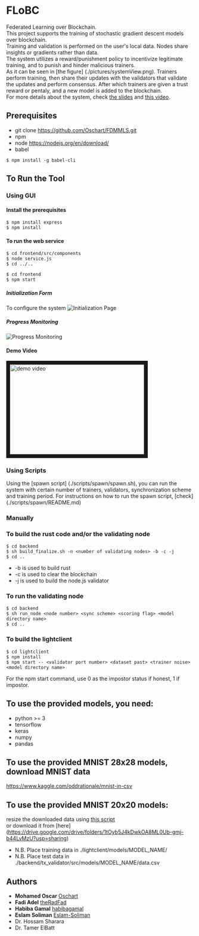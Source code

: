 # FLoBC
Federated Learning over Blockchain. <br>
This project supports the training of stochastic gradient descent models over blockchain. <br>
Training and validation is performed on the user's local data. Nodes share insights or gradients rather than data. <br>
The system utilizes a reward/punishment policy to incentivize legitimate training, and to punish and hinder malicious trainers. <br>
As it can be seen in [the figure] (./pictures/systemView.png). Trainers perform training, then share their updates with the validators that validate the updates and perform consensus. After which trainers are given a trust reward or pentaly, and a new model is added to the blockchain. <br>
For more details about the system, check [the slides](https://docs.google.com/presentation/d/1koIePQY4zOhS8jltEeFZ27Q99Ua_KlZIDUb6Zcn_VCI/edit?usp=sharing) and [this video](https://drive.google.com/file/d/1e6TVJ5_nI7mPKt9JTVXy2bMrMx7xXkqG/view?usp=sharing). 

## Prerequisites
- git clone https://github.com/Oschart/FDMMLS.git
- npm 
- node https://nodejs.org/en/download/
- babel 
``` shell
$ npm install -g babel-cli
```

## To Run the Tool

### Using GUI
#### Install the prerequisites
``` shell
$ npm install express
$ npm install 
````

#### To run the web service
``` shell
$ cd frontend/src/components
$ node service.js
$ cd ../..
````

``` shell
$ cd frontend
$ npm start
````

##### Initialization Form
To configure the system
![Initialization Page](./pictures/form.png "System Configuration Page")

##### Progress Monitoring
![Progress Monitoring](./pictures/monitor.png "Progress Monitoring")

#### Demo Video
<a href="https://drive.google.com/file/d/1indstlHqPbDn9WctNczFZVVRBCU-5qbf/view?usp=sharing"><img src="https://github.com/Oschart/FDMMLS/blob/main/pictures/thumbnail.png" 
alt="demo video" width="360" height="240" border="10" /></a>

### Using Scripts
Using the [spawn script] (./scripts/spawn/spawn.sh), you can run the system with certain number of trainers, validators, synchronization scheme and training period.
For instructions on how to run the spawn script, [check] (./scripts/spawn/README.md)

### Manually

### To build the rust code and/or the validating node
``` shell
$ cd backend
$ sh build_finalize.sh -n <number of validating nodes> -b -c -j 
$ cd ..
````
- -b is used to build rust
- -c is used to clear the blockchain
- -j is used to build the node.js validator

### To run the validating node
``` shell
$ cd backend
$ sh run_node <node number> <sync scheme> <scoring flag> <model directory name>
$ cd ..
````
### To build the lightclient 
``` shell
$ cd lightclient
$ npm install
$ npm start -- <validator port number> <dataset past> <trainer noise> <model directory name> 
```
For the npm start command, use 0 as the impostor status if honest, 1 if impostor. 

## To use the provided models, you need:
- python >= 3
- tensorflow
- keras
- numpy
- pandas

## To use the provided MNIST 28x28 models, download MNIST data
https://www.kaggle.com/oddrationale/mnist-in-csv

## To use the provided MNIST 20x20 models:
resize the downloaded data using [this script](./ML_models/resize_MNIST) <br>
or download it from [here] (https://drive.google.com/drive/folders/1tOyb5J4kDwkOA8ML0Ub-gmj-b44LvMzU?usp=sharing)

- N.B. Place training data in ./lightclient/models/MODEL_NAME/
- N.B. Place test data in ./backend/tx_validator/src/models/MODEL_NAME/data.csv

## Authors
* **Mohamed Oscar** [Oschart](https://github.com/Oschart)
* **Fadi Adel** [theRadFad](https://github.com/theRadFad)
* **Habiba Gamal** [habibagamal](https://github.com/habibagamal)
* **Eslam Soliman** [Eslam-Soliman](https://github.com/Eslam-Soliman)
* Dr. Hossam Sharara
* Dr. Tamer ElBatt
